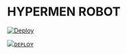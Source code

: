 <h1>HYPERMEN ROBOT</h1>
<p align="center">
</p>

[![Deploy](https://telegra.ph/file/70242b21dc297e8b9436b.jpg)](https://heroku.com/deploy?template=https://github.com/Xbaroxx/Memekbo.git)


[![ᴅᴇᴘʟᴏʏ](https://www.herokucdn.com/deploy/button.svg)](https://heroku.com/deploy?template=https://github.com/HarshPanditXD/HYPER-ROBOT)

